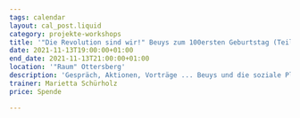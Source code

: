 ```yaml
---
tags: calendar
layout: cal_post.liquid
category: projekte-workshops
title: '"Die Revolution sind wir!" Beuys zum 100ersten Geburtstag (Teil 1)'
date: 2021-11-13T19:00:00+01:00
end_date: 2021-11-13T21:00:00+01:00
location: '"Raum" Ottersberg'
description: 'Gespräch, Aktionen, Vorträge ... Beuys und die soziale Plastik '
trainer: Marietta Schürholz
price: Spende

---
```

